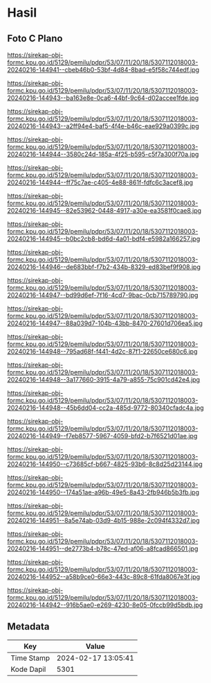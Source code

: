 # Hasil

## Foto C Plano

https://sirekap-obj-formc.kpu.go.id/5129/pemilu/pdpr/53/07/11/20/18/5307112018003-20240216-144941--cbeb46b0-53bf-4d84-8bad-e5f58c744edf.jpg

https://sirekap-obj-formc.kpu.go.id/5129/pemilu/pdpr/53/07/11/20/18/5307112018003-20240216-144943--ba163e8e-0ca6-44bf-9c64-d02accee1fde.jpg

https://sirekap-obj-formc.kpu.go.id/5129/pemilu/pdpr/53/07/11/20/18/5307112018003-20240216-144943--a2ff94e4-baf5-4f4e-b46c-eae929a0399c.jpg

https://sirekap-obj-formc.kpu.go.id/5129/pemilu/pdpr/53/07/11/20/18/5307112018003-20240216-144944--3580c24d-185a-4f25-b595-c5f7a300f70a.jpg

https://sirekap-obj-formc.kpu.go.id/5129/pemilu/pdpr/53/07/11/20/18/5307112018003-20240216-144944--ff75c7ae-c405-4e88-861f-fdfc6c3acef8.jpg

https://sirekap-obj-formc.kpu.go.id/5129/pemilu/pdpr/53/07/11/20/18/5307112018003-20240216-144945--82e53962-0448-4917-a30e-ea3581f0cae8.jpg

https://sirekap-obj-formc.kpu.go.id/5129/pemilu/pdpr/53/07/11/20/18/5307112018003-20240216-144945--b0bc2cb8-bd6d-4a01-bdf4-e5982a166257.jpg

https://sirekap-obj-formc.kpu.go.id/5129/pemilu/pdpr/53/07/11/20/18/5307112018003-20240216-144946--de683bbf-f7b2-434b-8329-ed83bef9f908.jpg

https://sirekap-obj-formc.kpu.go.id/5129/pemilu/pdpr/53/07/11/20/18/5307112018003-20240216-144947--bd99d6ef-7f16-4cd7-9bac-0cb715789790.jpg

https://sirekap-obj-formc.kpu.go.id/5129/pemilu/pdpr/53/07/11/20/18/5307112018003-20240216-144947--88a039d7-104b-43bb-8470-27601d706ea5.jpg

https://sirekap-obj-formc.kpu.go.id/5129/pemilu/pdpr/53/07/11/20/18/5307112018003-20240216-144948--795ad68f-f441-4d2c-87f1-22650ce680c6.jpg

https://sirekap-obj-formc.kpu.go.id/5129/pemilu/pdpr/53/07/11/20/18/5307112018003-20240216-144948--3a177660-3915-4a79-a855-75c901cd42e4.jpg

https://sirekap-obj-formc.kpu.go.id/5129/pemilu/pdpr/53/07/11/20/18/5307112018003-20240216-144948--45b6dd04-cc2a-485d-9772-80340cfadc4a.jpg

https://sirekap-obj-formc.kpu.go.id/5129/pemilu/pdpr/53/07/11/20/18/5307112018003-20240216-144949--f7eb8577-5967-4059-bfd2-b7f6521d01ae.jpg

https://sirekap-obj-formc.kpu.go.id/5129/pemilu/pdpr/53/07/11/20/18/5307112018003-20240216-144950--c73685cf-b667-4825-93b6-8c8d25d23144.jpg

https://sirekap-obj-formc.kpu.go.id/5129/pemilu/pdpr/53/07/11/20/18/5307112018003-20240216-144950--174a51ae-a96b-49e5-8a43-2fb946b5b3fb.jpg

https://sirekap-obj-formc.kpu.go.id/5129/pemilu/pdpr/53/07/11/20/18/5307112018003-20240216-144951--8a5e74ab-03d9-4b15-988e-2c094f4332d7.jpg

https://sirekap-obj-formc.kpu.go.id/5129/pemilu/pdpr/53/07/11/20/18/5307112018003-20240216-144951--de2773b4-b78c-47ed-af06-a8fcad866501.jpg

https://sirekap-obj-formc.kpu.go.id/5129/pemilu/pdpr/53/07/11/20/18/5307112018003-20240216-144952--a58b9ce0-66e3-443c-89c8-61fda8067e3f.jpg

https://sirekap-obj-formc.kpu.go.id/5129/pemilu/pdpr/53/07/11/20/18/5307112018003-20240216-144942--916b5ae0-e269-4230-8e05-0fccb99d5bdb.jpg


## Metadata

| Key        | Value               |
| ---------- | ------------------- |
| Time Stamp | 2024-02-17 13:05:41 |
| Kode Dapil | 5301                |



